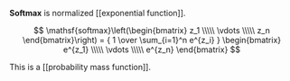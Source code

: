 **Softmax** is normalized [[exponential function]].

$$
\mathsf{softmax}\left(\begin{bmatrix} z_1 \\\\\ \vdots \\\\\ z_n \end{bmatrix}\right) = { 1 \over \sum_{i=1}^n e^{z_i} } \begin{bmatrix} e^{z_1} \\\\\ \vdots \\\\\ e^{z_n} \end{bmatrix}
$$

This is a [[probability mass function]].
